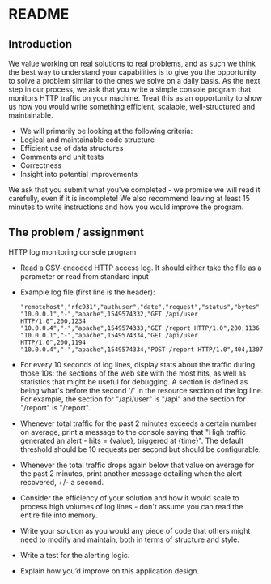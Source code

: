 # README

## Introduction

We value working on real solutions to real problems, and as such we think the best way to understand your capabilities is to give you the opportunity to solve a problem similar to the ones we solve on a daily basis. As the next step in our process, we ask that you write a simple console program that monitors HTTP traffic on your machine. Treat this as an opportunity to show us how you would write something efficient, scalable, well-structured and maintainable.

* We will primarily be looking at the following criteria:
* Logical and maintainable code structure
* Efficient use of data structures
* Comments and unit tests
* Correctness
* Insight into potential improvements

We ask that you submit what you've completed - we promise we will read it carefully, even if it is incomplete! We also recommend leaving at least 15 minutes to write instructions and how you would improve the program.

## The problem / assignment

HTTP log monitoring console program

* Read a CSV-encoded HTTP access log. It should either take the file as a parameter or read from standard input
* Example log file (first line is the header):

  ```log
  "remotehost","rfc931","authuser","date","request","status","bytes"
  "10.0.0.1","-","apache",1549574332,"GET /api/user HTTP/1.0",200,1234
  "10.0.0.4","-","apache",1549574333,"GET /report HTTP/1.0",200,1136
  "10.0.0.1","-","apache",1549574334,"GET /api/user HTTP/1.0",200,1194
  "10.0.0.4","-","apache",1549574334,"POST /report HTTP/1.0",404,1307
  ```

* For every 10 seconds of log lines, display stats about the traffic during those 10s: the sections of the web site with the most hits, as well as statistics that might be useful for debugging. A section is defined as being what's before the second '/' in the resource section of the log line. For example, the section for "/api/user" is "/api" and the section for "/report" is "/report".
* Whenever total traffic for the past 2 minutes exceeds a certain number on average, print a message to the console saying that "High traffic generated an alert - hits = {value}, triggered at {time}". The default threshold should be 10 requests per second but should be configurable.
* Whenever the total traffic drops again below that value on average for the past 2 minutes, print another message detailing when the alert recovered, +/- a second.
* Consider the efficiency of your solution and how it would scale to process high volumes of log lines - don't assume you can read the entire file into memory.
* Write your solution as you would any piece of code that others might need to modify and maintain, both in terms of structure and style.
* Write a test for the alerting logic.
* Explain how you’d improve on this application design.
